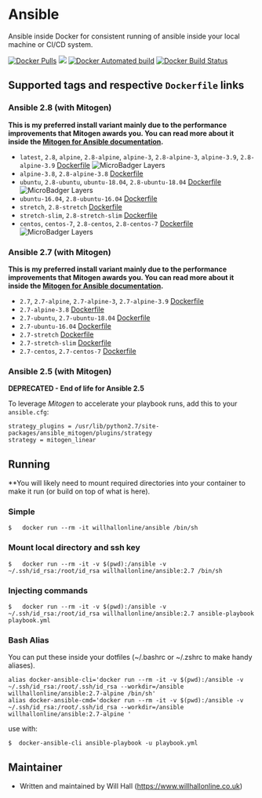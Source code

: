 # Ansible

Ansible inside Docker for consistent running of ansible inside your local machine or CI/CD system.

[![Docker Pulls](https://img.shields.io/docker/pulls/willhallonline/ansible.svg)][hub] [![](https://images.microbadger.com/badges/image/willhallonline/ansible.svg)](https://microbadger.com/images/willhallonline/ansible "Get your own image badge on microbadger.com") [![Docker Automated build](https://img.shields.io/docker/automated/willhallonline/ansible.svg)][hub] [![Docker Build Status](https://img.shields.io/docker/build/willhallonline/ansible.svg)][hub]

## Supported tags and respective ```Dockerfile``` links

### Ansible 2.8 (with Mitogen)

**This is my preferred install variant mainly due to the performance improvements that Mitogen awards you. You can read more about it inside the [Mitogen for Ansible documentation](https://mitogen.readthedocs.io/en/stable/ansible.html).**

* `latest`, `2.8`, `alpine`, `2.8-alpine`, `alpine-3`, `2.8-alpine-3`,  `alpine-3.9`, `2.8-alpine-3.9` [Dockerfile](https://github.com/willhallonline/docker-ansible/blob/master/ansible28/alpine39/Dockerfile) ![MicroBadger Layers](https://img.shields.io/microbadger/layers/willhallonline/ansible/alpine.svg)
* `alpine-3.8`, `2.8-alpine-3.8` [Dockerfile](https://github.com/willhallonline/docker-ansible/blob/master/ansible28/alpine38/Dockerfile)
* `ubuntu`, `2.8-ubuntu`, `ubuntu-18.04`, `2.8-ubuntu-18.04` [Dockerfile](https://github.com/willhallonline/docker-ansible/blob/master/ansible28/ubuntu1804/Dockerfile) ![MicroBadger Layers](https://img.shields.io/microbadger/layers/willhallonline/ansible/ubuntu.svg)
* `ubuntu-16.04`, `2.8-ubuntu-16.04` [Dockerfile](https://github.com/willhallonline/docker-ansible/blob/master/ansible28/ubuntu1604/Dockerfile)
* `stretch`, `2.8-stretch` [Dockerfile](https://github.com/willhallonline/docker-ansible/blob/master/ansible28/debian-stretch/Dockerfile)
* `stretch-slim`, `2.8-stretch-slim` [Dockerfile](https://github.com/willhallonline/docker-ansible/blob/master/ansible28/debian-stretch-slim/Dockerfile)
* `centos`, `centos-7`, `2.8-centos`, `2.8-centos-7` [Dockerfile](https://github.com/willhallonline/docker-ansible/blob/master/ansible28/centos7/Dockerfile) ![MicroBadger Layers](https://img.shields.io/microbadger/layers/willhallonline/ansible/centos.svg)

### Ansible 2.7 (with Mitogen)

**This is my preferred install variant mainly due to the performance improvements that Mitogen awards you. You can read more about it inside the [Mitogen for Ansible documentation](https://mitogen.readthedocs.io/en/stable/ansible.html).**

* `2.7`, `2.7-alpine`, `2.7-alpine-3`, `2.7-alpine-3.9` [Dockerfile](https://github.com/willhallonline/docker-ansible/blob/master/ansible27/alpine39/Dockerfile)
* `2.7-alpine-3.8` [Dockerfile](https://github.com/willhallonline/docker-ansible/blob/master/ansible27/alpine38/Dockerfile)
* `2.7-ubuntu`, `2.7-ubuntu-18.04` [Dockerfile](https://github.com/willhallonline/docker-ansible/blob/master/ansible27/ubuntu1804/Dockerfile)
* `2.7-ubuntu-16.04` [Dockerfile](https://github.com/willhallonline/docker-ansible/blob/master/ansible27/ubuntu1604/Dockerfile)
* `2.7-stretch` [Dockerfile](https://github.com/willhallonline/docker-ansible/blob/master/ansible27/debian-stretch/Dockerfile)
* `2.7-stretch-slim` [Dockerfile](https://github.com/willhallonline/docker-ansible/blob/master/ansible27/debian-stretch-slim/Dockerfile)
* `2.7-centos`, `2.7-centos-7` [Dockerfile](https://github.com/willhallonline/docker-ansible/blob/master/ansible27/centos7/Dockerfile)

### Ansible 2.5 (with Mitogen)

**DEPRECATED - End of life for Ansible 2.5**

To leverage *Mitogen* to accelerate your playbook runs, add this to your ```ansible.cfg```:

```
strategy_plugins = /usr/lib/python2.7/site-packages/ansible_mitogen/plugins/strategy
strategy = mitogen_linear
```

## Running

**You will likely need to mount required directories into your container to make it run (or build on top of what is here).

### Simple

```
$   docker run --rm -it willhallonline/ansible /bin/sh
```

### Mount local directory and ssh key

```
$   docker run --rm -it -v $(pwd):/ansible -v ~/.ssh/id_rsa:/root/id_rsa willhallonline/ansible:2.7 /bin/sh
```

### Injecting commands

```
$   docker run --rm -it -v $(pwd):/ansible -v ~/.ssh/id_rsa:/root/id_rsa willhallonline/ansible:2.7 ansible-playbook playbook.yml
```

### Bash Alias

You can put these inside your dotfiles (~/.bashrc or ~/.zshrc to make handy aliases).

```
alias docker-ansible-cli='docker run --rm -it -v $(pwd):/ansible -v ~/.ssh/id_rsa:/root/.ssh/id_rsa --workdir=/ansible willhallonline/ansible:2.7-alpine /bin/sh'
alias docker-ansible-cmd='docker run --rm -it -v $(pwd):/ansible -v ~/.ssh/id_rsa:/root/.ssh/id_rsa --workdir=/ansible willhallonline/ansible:2.7-alpine '
```

use with:

```
$  docker-ansible-cli ansible-playbook -u playbook.yml
```

## Maintainer

* Written and maintained by Will Hall (https://www.willhallonline.co.uk)

[hub]: https://hub.docker.com/r/willhallonline/ansible
[microbadger]: https://microbadger.com/images/willhallonline/ansible
